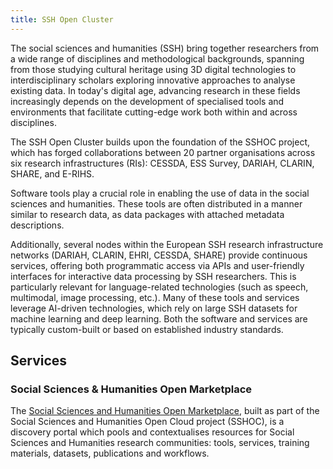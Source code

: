 ```yaml
---
title: SSH Open Cluster
---
```


The social sciences and humanities (SSH) bring together researchers from a wide range of disciplines and methodological backgrounds, spanning from those studying cultural heritage using 3D digital technologies to interdisciplinary scholars exploring innovative approaches to analyse existing data. In today's digital age, advancing research in these fields increasingly depends on the development of specialised tools and environments that facilitate cutting-edge work both within and across disciplines.

The SSH Open Cluster builds upon the foundation of the SSHOC project, which has forged collaborations between 20 partner organisations across six research infrastructures (RIs): CESSDA, ESS Survey, DARIAH, CLARIN, SHARE, and E-RIHS.

Software tools play a crucial role in enabling the use of data in the social sciences and humanities. These tools are often distributed in a manner similar to research data, as data packages with attached metadata descriptions.

Additionally, several nodes within the European SSH research infrastructure networks (DARIAH, CLARIN, EHRI, CESSDA, SHARE) provide continuous services, offering both programmatic access via APIs and user-friendly interfaces for interactive data processing by SSH researchers. This is particularly relevant for language-related technologies (such as speech, multimodal, image processing, etc.). Many of these tools and services leverage AI-driven technologies, which rely on large SSH datasets for machine learning and deep learning. Both the software and services are typically custom-built or based on established industry standards.

## Services

### Social Sciences & Humanities Open Marketplace

The [Social Sciences and Humanities Open Marketplace](https://marketplace.sshopencloud.eu/), built as part of the Social Sciences and Humanities Open Cloud project (SSHOC), is a discovery portal which pools and contextualises resources for Social Sciences and Humanities research communities: tools, services, training materials, datasets, publications and workflows.
